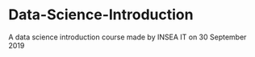 # Data-Science-Introduction
A data science introduction course made by INSEA IT on 30 September 2019
